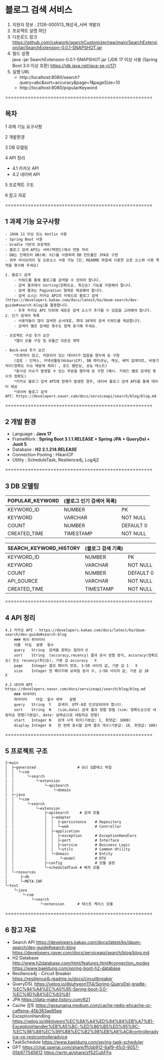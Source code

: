 # 블로그 검색 서비스

1) 지원자 정보 : 2126-000513_채성국_서버 개발자
2) 프로젝트 설명 하단
3) 다운로드 링크
	https://github.com/cskwork/searchCustomizer/raw/main/SearchExtension/jar/SearchExtension-0.0.1-SNAPSHOT.jar
4) 빌드 실행  
	java -jar SearchExtension-0.0.1-SNAPSHOT.jar 
	(JDK 17 이상 사용 (Spring Boot 3.0 이상 호환) https://jdk.java.net/java-se-ri/17)
5) 실행 URL
	- http://localhost:8080/search?query=abc&sort=accuracy&page=1&pageSize=10
	- http://localhost:8080/popularKeyword
	
====================================================

## 목차
1 과제 기능 요구사항

2 개발환경

3 DB 모델링

4 API 정리
- 4.1 카카오 API
- 4.2 네이버 API

5 프로젝트 구조

6 참고 자료 

====================================================

## 1 과제 기능 요구사항

	- JAVA 11 이상 또는 Kotlin 사용
	- Spring Boot 사용
	- Gradle 기반의 프로젝트
	- 블로그 검색 API는 서버(백엔드)에서 연동 처리
	- DB는 인메모리 DB(예: h2)를 사용하며 DB 컨트롤은 JPA로 구현
	- 외부 라이브러리 및 오픈소스 사용 가능 (단, README 파일에 사용한 오픈 소스와 사용 목적을 명시해 주세요)
	
	1. 블로그 검색
		- 키워드를 통해 블로그를 검색할 수 있어야 합니다.
		- 검색 결과에서 Sorting(정확도순, 최신순) 기능을 지원해야 합니다.
		- 검색 결과는 Pagination 형태로 제공해야 합니다.
		- 검색 소스는 카카오 API의 키워드로 블로그 검색(https://developers.kakao.com/docs/latest/ko/daum-search/dev-guide#search-blog)을 활용합니다.
		- 추후 카카오 API 이외에 새로운 검색 소스가 추가될 수 있음을 고려해야 합니다.
	2. 인기 검색어 목록
		- 사용자들이 많이 검색한 순서대로, 최대 10개의 검색 키워드를 제공합니다.
		- 검색어 별로 검색된 횟수도 함께 표기해 주세요.
		
	- 프로젝트 구성 추가 요건
		*멀티 모듈 구성 및 모듈간 의존성 제약
	
	- Back-end 추가 요건
		*트래픽이 많고, 저장되어 있는 데이터가 많음을 염두에 둔 구현
		(검토 : 인덱스, 커넥션풀링(HikariCP), DB 파티션닝, 캐싱, 배치 업데이트, 비동기 처리(정확도 이슈 때문에 제외) , 로드 밸런싱, 성능 테스트)
		*동시성 이슈가 발생할 수 있는 부분을 염두에 둔 구현 (예시. 키워드 별로 검색된 횟수의 정확도)
		*카카오 블로그 검색 API에 장애가 발생한 경우, 네이버 블로그 검색 API를 통해 데이터 제공
		*네이버 블로그 검색 API: https://developers.naver.com/docs/serviceapi/search/blog/blog.md

====================================================

## 2 개발 환경 

- Language : **Java 17**
- FrameWork : **Spring Boot 3.1.1.RELEASE + Spring JPA + QueryDsl + Junit 5**
- Database : **H2 2.1.214.RELEASE** 
- Connection Pooling : HikariCP
- Utility : ScheduleTask, Resilience4j, Log4j2

====================================================

## 3 DB 모델링 

| POPULAR_KEYWORD | (블로그 인기 검색어 목록)  	  |			  | 		
|-----------------|---------------------------|-----------|
| KEYWORD_ID      | NUMBER                    | PK        |
| KEYWORD         | VARCHAR                   | NOT NULL  | 
| COUNT           | NUMBER                    | DEFAULT 0 | 
| CREATED_TIME    | TIMESTAMP                 | NOT NULL  |


| SEARCH_KEYWORD_HISTORY | (블로그 검색 기록)	  |           |
|------------------------|--------------------|-----------|
| KEYWORD_ID             | NUMBER             | PK        |
| KEYWORD                | VARCHAR            | NOT NULL  |
| COUNT                  | NUMBER             | DEFAULT 0 |
| API_SOURCE             | VARCHAR            | NOT NULL  |
| CREATED_TIME           | TIMESTAMP          | NOT NULL  |
	
====================================================	
	
## 4 API 정리

	4.1 카카오 API - https://developers.kakao.com/docs/latest/ko/daum-search/dev-guide#search-blog
		### 쿼리 파라미터
		이름	타입	설명	필수
		query	String	검색을 원하는 질의어	O
		sort	String	(accuracy,recency) 결과 문서 정렬 방식, accuracy(정확도순) 또는 recency(최신순), 기본 값 accuracy	X
		page	Integer	결과 페이지 번호, 1~50 사이의 값, 기본 값 1	X
		size	Integer	한 페이지에 보여질 문서 수, 1~50 사이의 값, 기본 값 10	X
		
	4.2 네이버 API - https://developers.naver.com/docs/serviceapi/search/blog/blog.md
		### 파라미터
		파라미터	타입	필수 여부	설명
		query	String	Y	검색어. UTF-8로 인코딩되어야 합니다.
		sort	String	N	(sim,date) 검색 결과 정렬 방법 (sim: 정확도순으로 내림차순 정렬(기본값), date: 날짜순으로 내림차순 정렬)
		start	Integer	N	검색 시작 위치(기본값: 1, 최댓값: 1000)
		display	Integer	N	한 번에 표시할 검색 결과 개수(기본값: 10, 최댓값: 100)
	
====================================================

## 5 프로젝트 구조

```md             
├─main
│  ├─generated					 # dsl Q클래스 파일
│  │  └─com
│  │      └─search
│  │          └─extension
│  │              └─apiSearch
│  │                  └─domain
│  ├─java
│  │  └─com
│  │      └─search
│  │          └─extension
│  │              ├─apiSearch     # 검색 모듈
│  │              │  ├─adapter
│  │              │  │  ├─persistence	 # Repository
│  │              │  │  └─web			 # Controller
│  │              │  ├─application
│  │              │  │  ├─exception		 # ExceptionHandlers	
│  │              │  │  ├─port			 # Interface
│  │              │  │  ├─service		 # Business Logic
│  │              │  │  └─utils			 # Common Utility
│  │              │  └─domain			 # Entity
│  │              │      └─model		 # DTO
│  │              ├─config				 # 모듈 설정
│  │              └─scheduledTask # 배치 모듈
│  └─resources
│      ├─db
│      └─META-INF
└─test
    └─java
        └─com
            └─search
                └─extension		 # 테스트 케이스 모듈
```

====================================================

## 6 참고 자료
- Search API
https://developers.kakao.com/docs/latest/ko/daum-search/dev-guide#search-blog
https://developers.naver.com/docs/serviceapi/search/blog/blog.md
- H2 Database
http://www.h2database.com/html/features.html#connection_modes
https://www.baeldung.com/spring-boot-h2-database	
- Resilience4j - Circuit Breaker
https://resilience4j.readme.io/docs/circuitbreaker
- QueryDSL
https://velog.io/@juhyeon1114/Spring-QueryDsl-gradle-%EC%84%A4%EC%A0%95-Spring-boot-3.0-%EC%9D%B4%EC%83%81
- JPA
https://data-make.tistory.com/621
- Cache 검토
https://gosunaina.medium.com/cache-redis-ehcache-or-caffeine-45b383ae85ee
- ExceptionHandling
https://velog.io/@kiiiyeon/%EC%8A%A4%ED%94%84%EB%A7%81-ExceptionHandler%EB%A5%BC-%ED%86%B5%ED%95%9C-%EC%98%88%EC%99%B8%EC%B2%98%EB%A6%AC#controlleradvice-vs-restcontrolleradvice
- TaskSchedule
https://www.baeldung.com/spring-task-scheduler
- GPT
https://chat.openai.com/share/ffcbb912-6af9-41c0-9057-05b977545612
https://wrtn.ai/share/zf52CubFFq